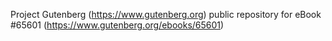Project Gutenberg (https://www.gutenberg.org) public repository for
eBook #65601 (https://www.gutenberg.org/ebooks/65601)
